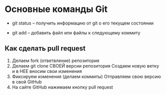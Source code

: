 # Основные команды Git

*	git status – получить информацию от git о его текущем состоянии

*   git add – добавить файл или файлы к следующему коммиту
## Как сделать pull request

1. Делаем fork (ответвление) репозитория
2. Делаем git clone СВОЕЙ версии репозитория Создаем новую ветку и в НЕЕ вносим свои изменения 
3. Фиксируем изменения (делаем коммиты) Отправляем свою версию в свой GitHub
4. На сайте GitHub нажимаем кнопку pull request
